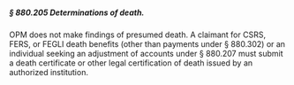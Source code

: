 ##### § 880.205 Determinations of death. #####

OPM does not make findings of presumed death. A claimant for CSRS, FERS, or FEGLI death benefits (other than payments under § 880.302) or an individual seeking an adjustment of accounts under § 880.207 must submit a death certificate or other legal certification of death issued by an authorized institution.